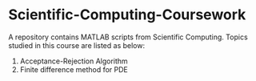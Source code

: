 # Scientific-Computing-Coursework
A repository contains MATLAB scripts from Scientific Computing.
Topics studied in this course are listed as below:
1. Acceptance-Rejection Algorithm
2. Finite difference method for PDE
